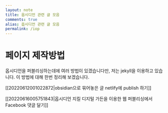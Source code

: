 ```yaml
---
layout: note
title: 옵시디언 관련 글 모음
comments: true
alias: 옵시디언 관련 글 모음
permalink: /iop
---
```

# 페이지 제작방법

옵시디언을 퍼블리싱하는데에 여러 방법이 있겠습니다만, 저는 jekyll을 이용하고 있습니다. 이 방법에 대해 한번 정리해 보겠습니다.

[[20220612001022872|obsidian으로 묶어놓은 글 netlify에 publish 하기]]

[[20220616005751843|옵시디언 지킬 디지털 가든을 이용한 웹 퍼블리싱에서 Facebook 댓글 달기]]